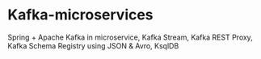 # Kafka-microservices
 Spring + Apache Kafka in microservice, Kafka Stream, Kafka REST Proxy, Kafka Schema Registry using JSON & Avro, KsqlDB
